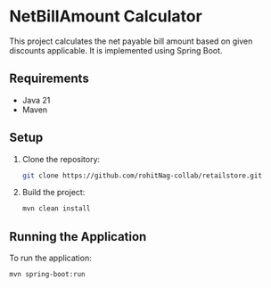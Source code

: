 # NetBillAmount Calculator

This project calculates the net payable bill amount based on given discounts applicable. It is implemented using Spring Boot.

## Requirements

- Java 21
- Maven

## Setup

1. Clone the repository:

    ```bash
    git clone https://github.com/rohitNag-collab/retailstore.git
    ```

2. Build the project:

    ```bash
    mvn clean install
    ```

## Running the Application

To run the application:

```bash
mvn spring-boot:run
